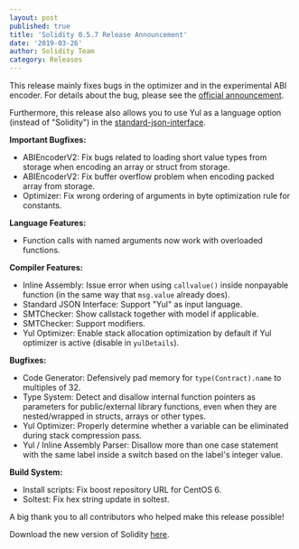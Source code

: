 ```yaml
---
layout: post
published: true
title: 'Solidity 0.5.7 Release Announcement'
date: '2019-03-26'
author: Solidity Team
category: Releases
---
```


This release mainly fixes bugs in the optimizer and in the experimental ABI encoder. For details about the bug, please see the [official announcement](https://blog.soliditylang.org/2019/03/26/solidity-optimizer-and-abiencoderv2-bug/).

Furthermore, this release also allows you to use Yul as a language option (instead of "Solidity") in the [standard-json-interface](https://docs.soliditylang.org/en/v0.5.7/using-the-compiler.html#compiler-input-and-output-json-description).

**Important Bugfixes:**
 * ABIEncoderV2: Fix bugs related to loading short value types from storage when encoding an array or struct from storage.
 * ABIEncoderV2: Fix buffer overflow problem when encoding packed array from storage.
 * Optimizer: Fix wrong ordering of arguments in byte optimization rule for constants.


**Language Features:**
 * Function calls with named arguments now work with overloaded functions.


**Compiler Features:**
 * Inline Assembly: Issue error when using ``callvalue()`` inside nonpayable function (in the same way that ``msg.value`` already does).
 * Standard JSON Interface: Support "Yul" as input language.
 * SMTChecker: Show callstack together with model if applicable.
 * SMTChecker: Support modifiers.
 * Yul Optimizer: Enable stack allocation optimization by default if Yul optimizer is active (disable in ``yulDetails``).


**Bugfixes:**
 * Code Generator: Defensively pad memory for ``type(Contract).name`` to multiples of 32.
 * Type System: Detect and disallow internal function pointers as parameters for public/external library functions, even when they are nested/wrapped in structs, arrays or other types.
 * Yul Optimizer: Properly determine whether a variable can be eliminated during stack compression pass.
 * Yul / Inline Assembly Parser: Disallow more than one case statement with the same label inside a switch based on the label's integer value.


**Build System:**
 * Install scripts: Fix boost repository URL for CentOS 6.
 * Soltest: Fix hex string update in soltest.




A big thank you to all contributors who helped make this release possible!

Download the new version of Solidity [here](https://github.com/ethereum/solidity/releases/tag/v0.5.7).
  